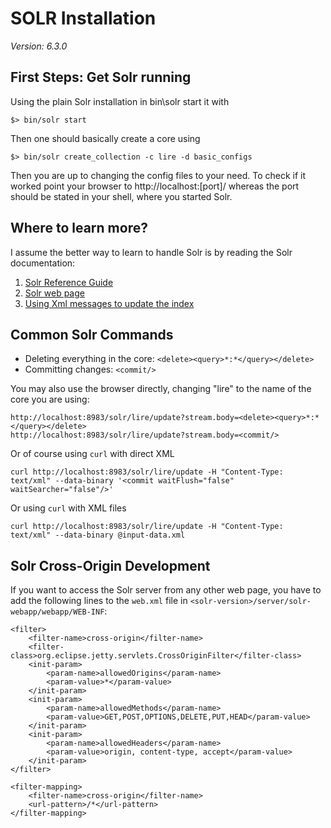 # SOLR Installation
*Version: 6.3.0*

## First Steps: Get Solr running
Using the plain Solr installation in bin\solr start it with
```
$> bin/solr start
```
Then one should basically create a core using
```
$> bin/solr create_collection -c lire -d basic_configs
```
Then you are up to changing the config files to your need. To check if it worked point your browser to http://localhost:[port]/ whereas the port should be stated in your shell, where you started Solr.

## Where to learn more?
I assume the better way to learn to handle Solr is by reading the Solr documentation:

1. [Solr Reference Guide](https://cwiki.apache.org/confluence/display/solr/Getting+Started)
1. [Solr web page](http://lucene.apache.org/solr/)
1. [Using Xml messages to update the index](https://wiki.apache.org/solr/UpdateXmlMessages)

## Common Solr Commands

* Deleting everything in the core: `<delete><query>*:*</query></delete>`
* Committing changes: `<commit/>`

You may also use the browser directly, changing "lire" to the name of the core you are using:
```
http://localhost:8983/solr/lire/update?stream.body=<delete><query>*:*</query></delete>
http://localhost:8983/solr/lire/update?stream.body=<commit/>
```

Or of course using `curl` with direct XML

```
curl http://localhost:8983/solr/lire/update -H "Content-Type: text/xml" --data-binary '<commit waitFlush="false" waitSearcher="false"/>'
```

Or using `curl` with XML files
```
curl http://localhost:8983/solr/lire/update -H "Content-Type: text/xml" --data-binary @input-data.xml
```

## Solr Cross-Origin Development
If you want to access the Solr server from any other web page, you have to add the following lines to the `web.xml` file in `<solr-version>/server/solr-webapp/webapp/WEB-INF`:

```
<filter>
    <filter-name>cross-origin</filter-name>
    <filter-class>org.eclipse.jetty.servlets.CrossOriginFilter</filter-class>
    <init-param>
        <param-name>allowedOrigins</param-name>
        <param-value>*</param-value>
    </init-param>
    <init-param>
        <param-name>allowedMethods</param-name>
        <param-value>GET,POST,OPTIONS,DELETE,PUT,HEAD</param-value>
    </init-param>
    <init-param>
        <param-name>allowedHeaders</param-name>
        <param-value>origin, content-type, accept</param-value>
    </init-param>
</filter>

<filter-mapping>
    <filter-name>cross-origin</filter-name>
    <url-pattern>/*</url-pattern>
</filter-mapping>
```